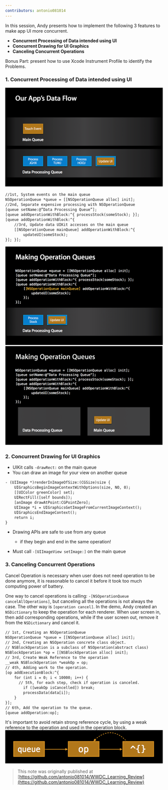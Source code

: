 ```yaml
---
contributors: antonio081014
---
```


In this session, Andy presents how to implement the following 3 features to make app UI more concurrent.

- **Concurrent Processing of Data intended using UI**
- **Concurrent Drawing for UI Graphics**
- **Canceling Concurrent Operations**

Bonus Part: present how to use Xcode Instrument Profile to identify the Problems.

### **1. Concurrent Processing of Data intended using UI**
![Data Flow Overview][p1]
```
//1st, System events on the main queue
NSOperationQueue *queue = [[NSOperationQueue alloc] init];
//2nd, Separate expensive processing with NSOperationQueue
[queue setName:@”Data Processing Queue”];
[queue addOperationWithBlock:^{ processStock(someStock); }];
[queue addOperationWithBlock:^{
    //3rd, Update data UIKit accesses on the main queue
    [[NSOperationQueue mainQueue] addOperationWithBlock:^{
        updateUI(someStock);
}]; }];
```
![Step 1 & 2][p2]
![Step 3][p3]

### **2. Concurrent Drawing for UI Graphics**

- UIKit calls `-drawRect:` on the main queue
- You can draw an image for your view on another queue 

```
- (UIImage *)renderInImageOfSize:(CGSize)size {
    UIGraphicsBeginImageContextWithOptions(size, NO, 0);
    [[UIColor greenColor] set];
    UIRectFill([self bounds]);
    [anImage drawAtPoint:CGPointZero];
    UIImage *i = UIGraphicsGetImageFromCurrentImageContext();
    UIGraphicsEndImageContext();
    return i;
}
```

- Drawing APIs are safe to use from any queue
  - if they begin and end in the same operation!

- Must call `-[UIImageView setImage:]` on the main queue

### **3. Canceling Concurrent Operations**

Cancel Operation is necessary when user does not need operation to be done anymore, it is reasonable to cancel it before it took too much computing power of battery.

One way to cancel operations is calling: `-[NSOperationQueue cancelAllOperations]`, but  canceling all the operations is not always the case. The other way is `[operation cancel]`. In the demo, Andy created an `NSDictionary` to keep the operation for each renderer. When user screen in, then add corresponding operations, while if the user screen out, remove it from the `NSDictionary` and cancel it.

```
// 1st, Creating an NSOperationQueue
NSOperationQueue *queue = [[NSOperationQueue alloc] init];
// 2nd, Creating an NSOperation concrete class object.
// NSBlockOperation is a subclass of NSOperation(abstract class)
NSBlockOperation *op = [[NSBlockOperation alloc] init];
// 3rd, Create Weak Reference to the operation
__weak NSBlockOperation *weakOp = op;
// 4th, Adding work to the operation.
[op addExecutionBlock:^{
    for (int i = 0; i < 10000; i++) {
      // 5th, for each step, check if operation is canceled.
        if ([weakOp isCancelled]) break;
        processData(data[i]);
    }
}];
// 6th, Add the operation to the queue.
[queue addOperation:op];
```

It's important to avoid retain strong reference cycle, by using a weak reference to the operation and used in the operation block.
![Step 3, Weak Reference to the operation][p4]

> This note was originally published at [https://github.com/antonio081014/WWDC_Learning_Review](https://github.com/antonio081014/WWDC_Learning_Review)

[p1]: ../../../images/notes/wwdc12/211/p1.png
[p2]: ../../../images/notes/wwdc12/211/p2.png
[p3]: ../../../images/notes/wwdc12/211/p3.png
[p4]: ../../../images/notes/wwdc12/211/p4.png
[px]: ../../../images/notes/wwdc12/211/px.png